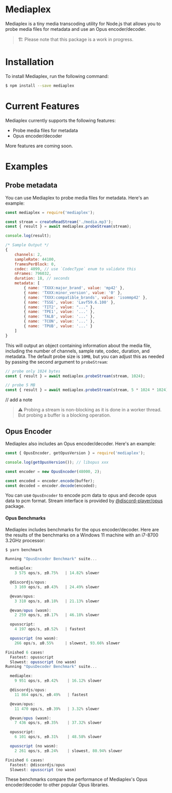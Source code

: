 # Mediaplex

Mediaplex is a tiny media transcoding utility for Node.js that allows you to probe media files for metadata and use an Opus encoder/decoder.

> 🏗️ Please note that this package is a work in progress.

# Installation

To install Mediaplex, run the following command:

```sh
$ npm install --save mediaplex
```

# Current Features

Mediaplex currently supports the following features:

- Probe media files for metadata
- Opus encoder/decoder

More features are coming soon.

# Examples

## Probe metadata

You can use Mediaplex to probe media files for metadata. Here's an example:

```js
const mediaplex = require('mediaplex');

const stream = createReadStream('./media.mp3');
const { result } = await mediaplex.probeStream(stream);

console.log(result);

/* Sample Output */
{
    channels: 2,
    sampleRate: 44100,
    framesPerBlock: 0,
    codec: 4099, // use `CodecType` enum to validate this
    nFrames: 796032,
    duration: 18, // seconds
    metadata: [
        { name: 'TXXX:major_brand', value: 'mp42' },
        { name: 'TXXX:minor_version', value: '0' },
        { name: 'TXXX:compatible_brands', value: 'isommp42' },
        { name: 'TSSE', value: 'Lavf59.6.100' },
        { name: 'TIT2', value: "..." },
        { name: 'TPE1', value: '...' },
        { name: 'TALB', value: '...' },
        { name: 'TCON', value: '...' },
        { name: 'TPUB', value: '...' }
    ]
}
```

This will output an object containing information about the media file, including the number of channels, sample rate, codec, duration, and metadata.
The default probe size is `10MB`, but you can adjust this as needed by passing the second argument to `probeStream`:

```js
// probe only 1024 bytes
const { result } = await mediaplex.probeStream(stream, 1024);

// probe 5 MB
const { result } = await mediaplex.probeStream(stream, 5 * 1024 * 1024);
```

// add a note

> ⚠️
> Probing a stream is non-blocking as it is done in a worker thread. But probing a buffer is a blocking operation.

## Opus Encoder

Mediaplex also includes an Opus encoder/decoder. Here's an example:

```js
const { OpusEncoder, getOpusVersion } = require('mediaplex');

console.log(getOpusVersion()); // libopus xxx

const encoder = new OpusEncoder(48000, 2);

const encoded = encoder.encode(buffer);
const decoded = encoder.decode(encoded);
```

You can use `OpusEncoder` to encode pcm data to opus and decode opus data to pcm format. Stream interface is provided by [@discord-player/opus](https://npm.im/@discord-player/opus) package.

#### Opus Benchmarks

Mediaplex includes benchmarks for the opus encoder/decoder. Here are the results of the benchmarks on a Windows 11 machine with an i7-8700 3.2GHz processor:

```js
$ yarn benchmark

Running "OpusEncoder Benchmark" suite...

  mediaplex:
    3 575 ops/s, ±0.75%   | 14.82% slower

  @discordjs/opus:
    3 169 ops/s, ±0.43%   | 24.49% slower

  @evan/opus:
    3 310 ops/s, ±0.18%   | 21.13% slower

  @evan/opus (wasm):
    2 259 ops/s, ±0.17%   | 46.18% slower

  opusscript:
    4 197 ops/s, ±0.52%   | fastest

  opusscript (no wasm):
    266 ops/s, ±0.55%     | slowest, 93.66% slower

Finished 6 cases!
  Fastest: opusscript
  Slowest: opusscript (no wasm)
Running "OpusDecoder Benchmark" suite...

  mediaplex:
    9 951 ops/s, ±0.42%    | 16.12% slower

  @discordjs/opus:
    11 864 ops/s, ±0.49%   | fastest

  @evan/opus:
    11 470 ops/s, ±0.39%   | 3.32% slower

  @evan/opus (wasm):
    7 436 ops/s, ±0.35%    | 37.32% slower

  opusscript:
    6 101 ops/s, ±0.31%    | 48.58% slower

  opusscript (no wasm):
    2 261 ops/s, ±0.24%    | slowest, 80.94% slower

Finished 6 cases!
  Fastest: @discordjs/opus
  Slowest: opusscript (no wasm)
```

These benchmarks compare the performance of Mediaplex's Opus encoder/decoder to other popular Opus libraries.
